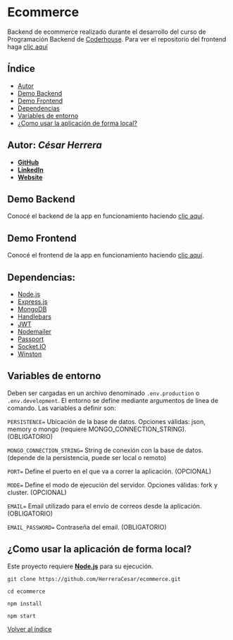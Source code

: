 # Ecommerce

Backend de ecommerce realizado durante el desarrollo del curso de Programación Backend de [Coderhouse](https://www.coderhouse.com/).
Para ver el repositorio del frontend haga [clic aquí](https://github.com/HerreraCesar/ecommerce-front)

## Índice <a name="indice"></a>

- [Autor](#1)
- [Demo Backend](#2)
- [Demo Frontend](#3)
- [Dependencias](#4)
- [Variables de entorno](#5)
- [¿Como usar la aplicación de forma local?](#6)

## Autor: *César Herrera* <a name="1"></a>

* **[GitHub](https://github.com/HerreraCesar/)**
* **[LinkedIn](https://www.linkedin.com/in/herrera-cesar/)**
* **[Website](https://herreracesar.site/)**

## Demo Backend <a name="2"></a>

Conocé el backend de la app en funcionamiento haciendo [clic aquí](https://ecommerce-mitienda.herokuapp.com/).

## Demo Frontend <a name="3"></a>

Conocé el frontend de la app en funcionamiento haciendo [clic aquí](https://ecommerce-mitienda.netlify.app/).

## Dependencias: <a name="4"></a>

- [Node.js](https://nodejs.org/es/)
- [Express.js](https://expressjs.com/es/)
- [MongoDB](https://www.mongodb.com/)
- [Handlebars](https://handlebarsjs.com/)
- [JWT](https://jwt.io/)
- [Nodemailer](https://nodemailer.com/about/)
- [Passport](https://www.passportjs.org/)
- [Socket.IO](https://socket.io/)
- [Winston](https://github.com/winstonjs/winston#readme)

## Variables de entorno <a name="5"></a>

Deben ser cargadas en un archivo denominado `.env.production` o `.env.development`. El entorno se define mediante argumentos de linea de comando. Las variables a definir son:

`PERSISTENCE=` Ubicación de la base de datos. Opciones válidas: json, memory o mongo (requiere MONGO_CONNECTION_STRING). (OBLIGATORIO)

`MONGO_CONNECTION_STRING=` String de conexión con la base de datos. (depende de la persistencia, puede ser local o remoto)

`PORT=` Define el puerto en el que va a correr la aplicación. (OPCIONAL)

`MODE=` Define el modo de ejecución del servidor. Opciones válidas:  fork y cluster. (OPCIONAL)

`EMAIL=` Email utilizado para el envío de correos desde la aplicación. (OBLIGATORIO)

`EMAIL_PASSWORD=` Contraseña del email. (OBLIGATORIO)

## ¿Como usar la aplicación de forma local? <a name="6"></a>

Este proyecto requiere **[Node.js](https://nodejs.org/)** para su ejecución.

```
git clone https://github.com/HerreraCesar/ecommerce.git
```
```
cd ecommerce
```
```
npm install
```
```
npm start
```

[Volver al índice](#indice)